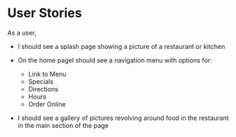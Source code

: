# User Stories

As a user,

- I should see a splash page showing a picture of a restaurant or kitchen
- On the home pageI should see a navigation menu with options for:

  - Link to Menu
  - Specials
  - Directions
  - Hours
  - Order Online

- I should see a gallery of pictures revolving around food in the restaurant in the main section of the page
